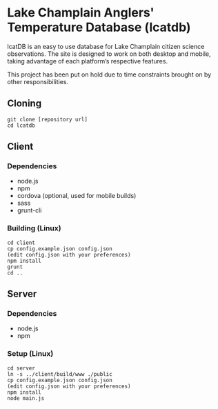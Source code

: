# Lake Champlain Anglers' Temperature Database (lcatdb)

lcatDB is an easy to use database for Lake Champlain citizen science observations. The site is designed to work on both desktop and mobile, taking advantage of each platform’s respective features.

This project has been put on hold due to time constraints brought on by other responsibilities.

## Cloning
```
git clone [repository url]
cd lcatdb
```

## Client

### Dependencies
- node.js
- npm
- cordova (optional, used for mobile builds)
- sass
- grunt-cli

### Building (Linux)
```
cd client
cp config.example.json config.json
(edit config.json with your preferences)
npm install
grunt
cd ..
```

## Server

### Dependencies
- node.js
- npm

### Setup (Linux)
```
cd server
ln -s ../client/build/www ./public
cp config.example.json config.json
(edit config.json with your preferences)
npm install
node main.js
```
